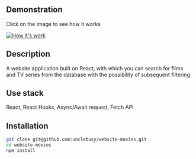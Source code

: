 ## Demonstration
Click on the image to see how it works

[![How it's work](https://i.ibb.co/XYw2W3p/Screenshot-1.png)](https://player.vimeo.com/video/916699208)

## Description
A website application built on React, with which you can search for films and TV series from the database with the possibility of subsequent filtering

## Use stack
React, React Hooks, Async/Await request, Fetch API

## Installation
```sh
git clone git@github.com:unclebusy/website-movies.git
cd website-movies
npm install
```
